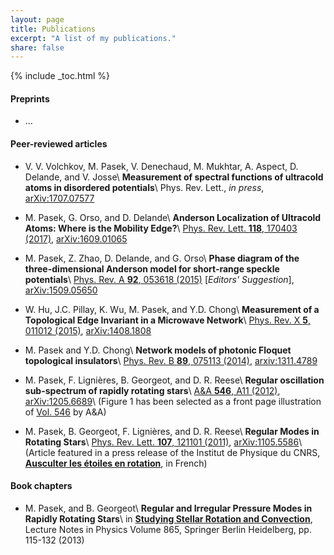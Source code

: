 ```yaml
---
layout: page
title: Publications
excerpt: "A list of my publications."
share: false
---
```


{% include _toc.html %}

#### Preprints

  - ...

#### Peer-reviewed articles

  - V. V. Volchkov, M. Pasek, V. Denechaud, M. Mukhtar, A. Aspect, D. Delande, and V. Josse\\
  **Measurement of spectral functions of ultracold atoms in disordered potentials**\\
  Phys. Rev. Lett., *in press*, [arXiv:1707.07577](http://arxiv.org/abs/1707.07577)
  
  - M. Pasek, G. Orso, and D. Delande\\
  **Anderson Localization of Ultracold Atoms: Where is the Mobility Edge?**\\
  [Phys. Rev. Lett. **118**, 170403 (2017)](https://doi.org/10.1103/PhysRevLett.118.170403), [arXiv:1609.01065](http://arxiv.org/abs/1609.01065)

  - M. Pasek, Z. Zhao, D. Delande, and G. Orso\\
  **Phase diagram of the three-dimensional Anderson model for short-range speckle potentials**\\
  [Phys. Rev. A **92**, 053618 (2015)](http://dx.doi.org/10.1103/PhysRevA.92.053618) [*Editors' Suggestion*], [arXiv:1509.05650](http://arxiv.org/abs/1509.05650)

  - W. Hu, J.C. Pillay, K. Wu, M. Pasek, and Y.D. Chong\\
  **Measurement of a Topological Edge Invariant in a Microwave Network**\\
  [Phys. Rev. X **5**, 011012 (2015)](http://dx.doi.org/10.1103/PhysRevX.5.011012), [arXiv:1408.1808](http://arxiv.org/abs/1408.1808)

  - M. Pasek and Y.D. Chong\\
  **Network models of photonic Floquet topological insulators**\\
  [Phys. Rev. B **89**, 075113 (2014)](http://dx.doi.org/10.1103/PhysRevB.89.075113), [arxiv:1311.4789](http://arxiv.org/abs/1311.4789)

  - M. Pasek, F. Lignières, B. Georgeot, and  D. R. Reese\\
  **Regular oscillation sub-spectrum of rapidly rotating stars**\\
  [A&A **546**, A11 (2012)](http://dx.doi.org/10.1051/0004-6361/201219716), [arXiv:1205.6689](http://arxiv.org/abs/1205.6689)\\
  (Figure 1 has been selected as a front page illustration of [Vol. 546](http://www.aanda.org/articles/aa/abs/2012/10/contents/contents.html) by A&A)

  - M. Pasek, B. Georgeot, F. Lignières, and D. R. Reese\\
  **Regular Modes in Rotating Stars**\\
  [Phys. Rev. Lett. **107**, 121101 (2011)](http://prl.aps.org/abstract/PRL/v107/i12/e121101), [arXiv:1105.5586](http://arxiv.org/abs/1105.5586)\\
  (Article featured in a press release of the Institut de Physique du CNRS, [**Ausculter les étoiles en rotation**](http://www.cnrs.fr/inp/spip.php?article533), in French)

#### Book chapters

  - M. Pasek, and B. Georgeot\\
  **Regular and Irregular Pressure Modes in Rapidly Rotating Stars**\\
  in [**Studying Stellar Rotation and Convection**](http://link.springer.com/chapter/10.1007/978-3-642-33380-4_6), Lecture Notes in Physics Volume 865, Springer Berlin Heidelberg, pp. 115-132 (2013)


